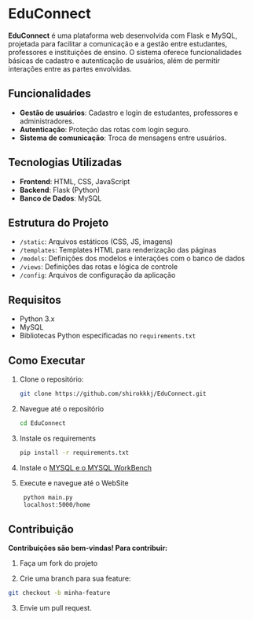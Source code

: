 # EduConnect

**EduConnect** é uma plataforma web desenvolvida com Flask e MySQL, projetada para facilitar a comunicação e a gestão entre estudantes, professores e instituições de ensino. O sistema oferece funcionalidades básicas de cadastro e autenticação de usuários, além de permitir interações entre as partes envolvidas.

## Funcionalidades

- **Gestão de usuários**: Cadastro e login de estudantes, professores e administradores.
- **Autenticação**: Proteção das rotas com login seguro.
- **Sistema de comunicação**: Troca de mensagens entre usuários.

## Tecnologias Utilizadas

- **Frontend**: HTML, CSS, JavaScript
- **Backend**: Flask (Python)
- **Banco de Dados**: MySQL

## Estrutura do Projeto

- `/static`: Arquivos estáticos (CSS, JS, imagens)
- `/templates`: Templates HTML para renderização das páginas
- `/models`: Definições dos modelos e interações com o banco de dados
- `/views`: Definições das rotas e lógica de controle
- `/config`: Arquivos de configuração da aplicação

## Requisitos

- Python 3.x
- MySQL
- Bibliotecas Python especificadas no `requirements.txt`

## Como Executar

1. Clone o repositório:
   ```bash
   git clone https://github.com/shirokkkj/EduConnect.git
   ```
2. Navegue até o repositório
   ```bash
   cd EduConnect
   ```
3. Instale os requirements
   ```bash
   pip install -r requirements.txt
   ```

4. Instale o [MYSQL e o MYSQL WorkBench](https://dev.mysql.com/downloads/installer/)

5. Execute e navegue até o WebSite
     ```bash
      python main.py
      localhost:5000/home
    ```


## Contribuição
**Contribuições são bem-vindas! Para contribuir:**

1. Faça um fork do projeto

2. Crie uma branch para sua feature:

```bash
git checkout -b minha-feature
```
3. Envie um pull request.

